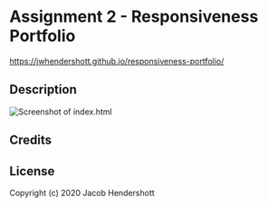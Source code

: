 # Assignment 2 - Responsiveness Portfolio
https://jwhendershott.github.io/responsiveness-portfolio/

## Description
<!-- insert image here -->
![Screenshot of index.html](assets/images/screenshott.JPG?raw=true)

## Credits

## License

Copyright (c) 2020 Jacob Hendershott